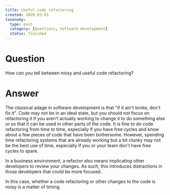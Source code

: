 ```yaml
---
title: Useful code refactoring
created: 2020-03-03
taxonomy:
  type: post
  category: [Questions, Software development]
  status: finished
---
```


# Question
How can you tell between noisy and useful code refactoring?

# Answer
The classical adage in software development is that "if it ain't broke, don't fix it". Code may not be in an ideal state, but you should not focus on refactoring it if you aren't actually working to change it to do something else or so that it can be used in other parts of the code. It is fine to do code refactoring from time to time, especially if you have free cycles and know about a few pieces of code that have been bothersome. However, spending time refactoring systems that are already working but a bit clunky may not be the best use of time, especially if you or your team don't have free cycles to spare.

In a business environment, a refactor also means implicating other developers to review your changes. As such, this introduces distractions in those developers that could be more focused.

In this case, whether a code refactoring or other changes to the code is noisy is a matter of timing.
